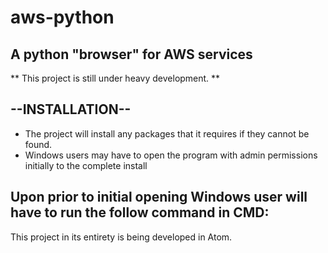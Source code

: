 # aws-python
## A python "browser" for AWS services

** This project is still under heavy development. **

## --INSTALLATION--
* The project will install any packages that it requires if they cannot be found.
* Windows users may have to open the program with admin permissions initially to the complete install


## Upon prior to initial opening Windows user will have to run the follow command in CMD:


This project in its entirety is being developed in Atom.
